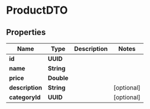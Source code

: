 

# ProductDTO


## Properties

| Name | Type | Description | Notes |
|------------ | ------------- | ------------- | -------------|
|**id** | **UUID** |  |  |
|**name** | **String** |  |  |
|**price** | **Double** |  |  |
|**description** | **String** |  |  [optional] |
|**categoryId** | **UUID** |  |  [optional] |




